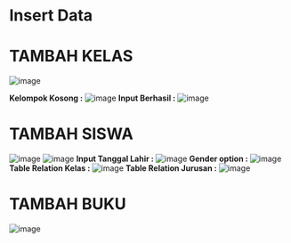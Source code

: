 # Insert Data
# TAMBAH KELAS
![image](https://user-images.githubusercontent.com/76156474/131441374-f7b8ab7a-6e7c-4837-8196-e535eb625a9b.png)

**Kelompok Kosong :**
![image](https://user-images.githubusercontent.com/76156474/131441460-0bdb94f7-ebaa-4627-9d1d-5dc24b101851.png)
**Input Berhasil :**
![image](https://user-images.githubusercontent.com/76156474/131441516-41f1a724-f98e-4310-aaac-90354333f228.png)

# TAMBAH SISWA
![image](https://user-images.githubusercontent.com/76156474/131441394-fd8f419d-933c-48e9-8ddd-2e4a306da1ca.png)
![image](https://user-images.githubusercontent.com/76156474/131441410-6539000c-6074-47da-a443-1ffad937ecba.png)
**Input Tanggal Lahir :**
![image](https://user-images.githubusercontent.com/76156474/131441736-b3f5782f-ea1b-4590-9f7f-4c8b0860225d.png)
**Gender option :**
![image](https://user-images.githubusercontent.com/76156474/131441579-2a4b6ebc-e656-4380-a232-6dcf357ca787.png)
**Table Relation Kelas :**
![image](https://user-images.githubusercontent.com/76156474/131441623-1d37231b-87d5-4794-afda-56ae0846fde4.png)
**Table Relation Jurusan :**
![image](https://user-images.githubusercontent.com/76156474/131441662-b581704c-8560-4553-b0c0-563678c3c64e.png)

# TAMBAH BUKU
![image](https://user-images.githubusercontent.com/76156474/131441424-f0f96500-af81-4f7b-88eb-0e4875426266.png)
